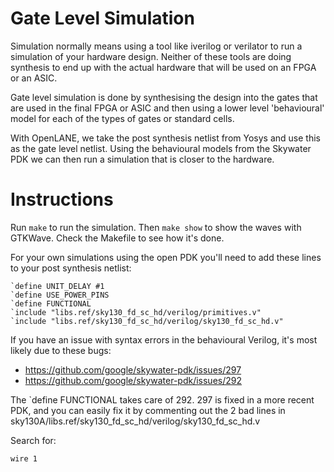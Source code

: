 # Gate Level Simulation

Simulation normally means using a tool like iverilog or verilator to run a simulation of your hardware design.
Neither of these tools are doing synthesis to end up with the actual hardware that will be used on an FPGA or an ASIC.

Gate level simulation is done by synthesising the design into the gates that are used in the final FPGA or ASIC and then 
using a lower level 'behavioural' model for each of the types of gates or standard cells.

With OpenLANE, we take the post synthesis netlist from Yosys and use this as the gate level netlist. Using the behavioural models
from the Skywater PDK we can then run a simulation that is closer to the hardware.

# Instructions

Run `make` to run the simulation. Then `make show` to show the waves with GTKWave. Check the Makefile to see how it's done.

For your own simulations using the open PDK you'll need to add these lines to your post synthesis netlist:

    `define UNIT_DELAY #1
    `define USE_POWER_PINS
    `define FUNCTIONAL
    `include "libs.ref/sky130_fd_sc_hd/verilog/primitives.v"
    `include "libs.ref/sky130_fd_sc_hd/verilog/sky130_fd_sc_hd.v"

If you have an issue with syntax errors in the behavioural Verilog, it's most likely due to these bugs:

* https://github.com/google/skywater-pdk/issues/297
* https://github.com/google/skywater-pdk/issues/292

The `define FUNCTIONAL takes care of 292. 297 is fixed in a more recent PDK, and you can easily fix it by commenting out the 2 bad lines in sky130A/libs.ref/sky130_fd_sc_hd/verilog/sky130_fd_sc_hd.v

Search for: 

    wire 1
